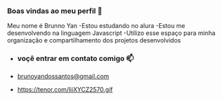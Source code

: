 ### Boas vindas ao meu perfil 💙

Meu nome é Brunno Yan
-Estou estudando no alura
-Estou me desenvolvendo na linguagem Javascript
-Utilizo esse espaço para minha organização e compartilhamento dos projetos desenvolvidos


- ### voçê entrar em contato comigo 📫

- brunoyandossantos@gmail.com

- https://tenor.com/liiXYCZ2570.gif

